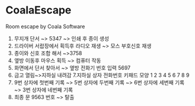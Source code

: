 # CoalaEscape
Room escape by Coala Software
1. 무지개 단서 ~> 5347 ~> 인쇄 후 종이 생성
2. 드라이버 서랍장에서 획득후 라디오 재생 ~> 모스 부호신호 재생
3. 종이와 신호 조합 해서 ~>3758 
4. 옆방 이동후 마우스 획득 ~> 컴퓨터 작동
5. 화면에서 단서 찾아서 ~> 옆방 전화기 번호 입력 5697
6. 금고 열림~>지하실 내려감
7.지하실 상자 전화번호 키패드 모양 1 2 3
			         4 5 6
			         7 8 9
8. 9번 상자에 첫번째 기록 ~> 5번 상자에 두번째 기록 
     ~> 6번 상자에 세번째 기록 ~> 3번 상자에 네번째 기록
9. 최종 문 9563 번호 ~> 탈출
